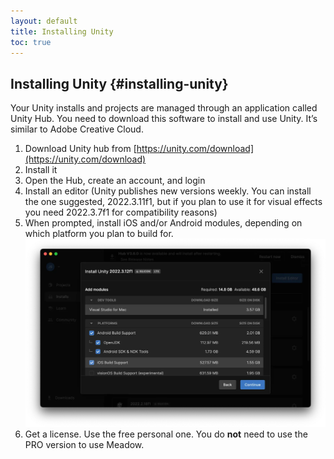 ```yaml
---
layout: default
title: Installing Unity
toc: true
---
```


## Installing Unity {#installing-unity}

Your Unity installs and projects are managed through an application called Unity Hub. You need to download this software to install and use Unity. It’s similar to Adobe Creative Cloud.



1. Download Unity hub from [https://unity.com/download](https://unity.com/download)
2. Install it
3. Open the Hub, create an account, and login
4. Install an editor (Unity publishes new versions weekly. You can install the one suggested, 2022.3.11f1, but if you plan to use it for visual effects you need 2022.3.7f1 for compatibility reasons)
5. When prompted, install iOS and/or Android modules, depending on which platform you plan to build for. 
![alt_text](images/hubModules.webp "image_tooltip")
6. Get a license. Use the free personal one. You do **not** need to use the PRO version to use Meadow.

